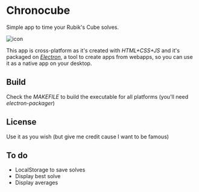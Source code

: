 # Chronocube
Simple app to time your Rubik's Cube solves.

![icon](https://raw.githubusercontent.com/pablopunk/chronocube/master/img/icon200px.png)

This app is cross-platform as it's created with *HTML+CSS+JS* and it's packaged on *[Electron](https://github.com/atom/electron)*, a tool to create apps from webapps, so you can use it as a native app on your desktop.

## Build
Check the *MAKEFILE* to build the executable for all platforms (you'll need *electron-packager*)

## License
Use it as you wish (but give me credit cause I want to be famous)

## To do
- LocalStorage to save solves
- Display best solve
- Display averages
